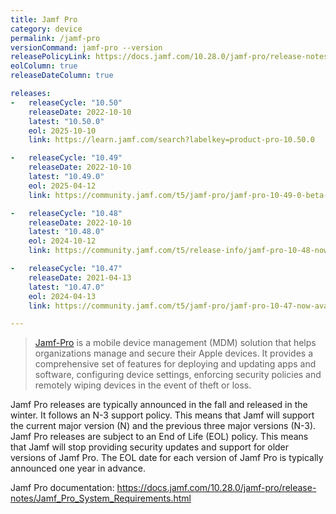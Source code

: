 ```yaml
---
title: Jamf Pro
category: device
permalink: /jamf-pro
versionCommand: jamf-pro --version
releasePolicyLink: https://docs.jamf.com/10.28.0/jamf-pro/release-notes/Jamf_Pro_System_Requirements.html
eolColumn: true
releaseDateColumn: true

releases:
-   releaseCycle: "10.50"
    releaseDate: 2022-10-10
    latest: "10.50.0"
    eol: 2025-10-10
    link: https://learn.jamf.com/search?labelkey=product-pro-10.50.0

-   releaseCycle: "10.49"
    releaseDate: 2022-10-10
    latest: "10.49.0"
    eol: 2025-04-12
    link: https://community.jamf.com/t5/jamf-pro/jamf-pro-10-49-0-beta-now-available/td-p/295325

-   releaseCycle: "10.48"
    releaseDate: 2022-10-10
    latest: "10.48.0"
    eol: 2024-10-12
    link: https://community.jamf.com/t5/release-info/jamf-pro-10-48-now-available/ta-p/294694

-   releaseCycle: "10.47"
    releaseDate: 2021-04-13
    latest: "10.47.0"
    eol: 2024-04-13
    link: https://community.jamf.com/t5/jamf-pro/jamf-pro-10-47-now-available/m-p/293101

---
```


> [Jamf-Pro](https://www.jamf.com/products/jamf-pro/) is a mobile device management (MDM) solution
> that helps organizations manage and secure their Apple devices. It provides a comprehensive set
> of features for deploying and updating apps and software, configuring device settings, enforcing
> security policies and remotely wiping devices in the event of theft or loss.

Jamf Pro releases are typically announced in the fall and released in the winter. It follows an N-3
support policy. This means that Jamf will support the current major version (N) and the previous
three major versions (N-3). Jamf Pro releases are subject to an End of Life (EOL) policy. This
means that Jamf will stop providing security updates and support for older versions of Jamf Pro.
The EOL date for each version of Jamf Pro is typically announced one year in advance.

Jamf Pro documentation: https://docs.jamf.com/10.28.0/jamf-pro/release-notes/Jamf_Pro_System_Requirements.html
